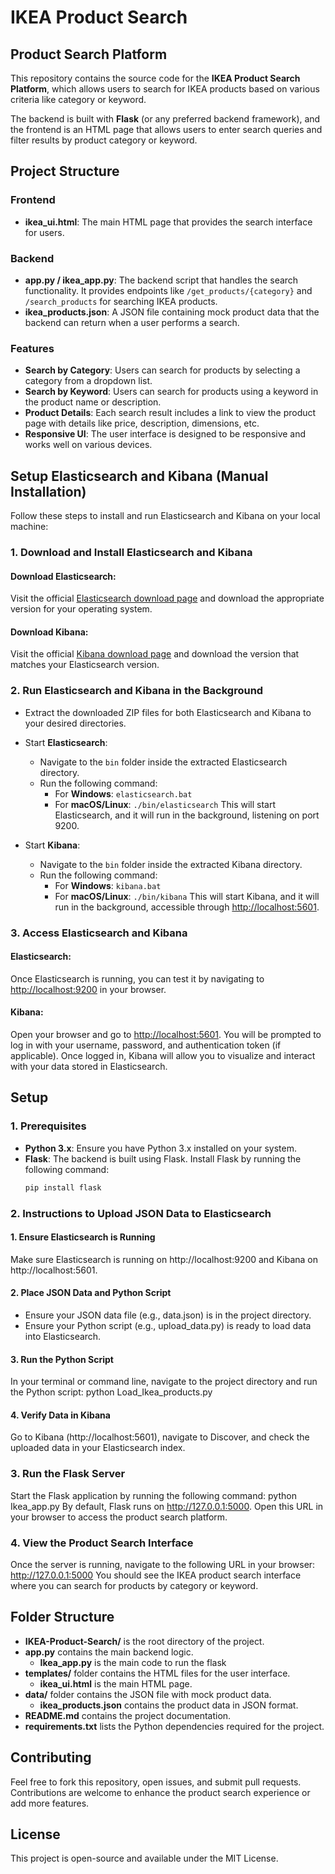 # IKEA Product Search

## Product Search Platform

This repository contains the source code for the **IKEA Product Search Platform**, which allows users to search for IKEA products based on various criteria like category or keyword.

The backend is built with **Flask** (or any preferred backend framework), and the frontend is an HTML page that allows users to enter search queries and filter results by product category or keyword.

## Project Structure

### Frontend
- **ikea_ui.html**: The main HTML page that provides the search interface for users.

### Backend
- **app.py / ikea_app.py**: The backend script that handles the search functionality. It provides endpoints like `/get_products/{category}` and `/search_products` for searching IKEA products.
- **ikea_products.json**: A JSON file containing mock product data that the backend can return when a user performs a search.

### Features
- **Search by Category**: Users can search for products by selecting a category from a dropdown list.
- **Search by Keyword**: Users can search for products using a keyword in the product name or description.
- **Product Details**: Each search result includes a link to view the product page with details like price, description, dimensions, etc.
- **Responsive UI**: The user interface is designed to be responsive and works well on various devices.

## Setup Elasticsearch and Kibana (Manual Installation)

Follow these steps to install and run Elasticsearch and Kibana on your local machine:

### 1. Download and Install Elasticsearch and Kibana

#### Download Elasticsearch:
Visit the official [Elasticsearch download page](https://www.elastic.co/downloads/elasticsearch) and download the appropriate version for your operating system.

#### Download Kibana:
Visit the official [Kibana download page](https://www.elastic.co/downloads/kibana) and download the version that matches your Elasticsearch version.

### 2. Run Elasticsearch and Kibana in the Background

- Extract the downloaded ZIP files for both Elasticsearch and Kibana to your desired directories.
- Start **Elasticsearch**:
  - Navigate to the `bin` folder inside the extracted Elasticsearch directory.
  - Run the following command:
    - For **Windows**: `elasticsearch.bat`
    - For **macOS/Linux**: `./bin/elasticsearch`
  This will start Elasticsearch, and it will run in the background, listening on port 9200.

- Start **Kibana**:
  - Navigate to the `bin` folder inside the extracted Kibana directory.
  - Run the following command:
    - For **Windows**: `kibana.bat`
    - For **macOS/Linux**: `./bin/kibana`
  This will start Kibana, and it will run in the background, accessible through [http://localhost:5601](http://localhost:5601).

### 3. Access Elasticsearch and Kibana

#### Elasticsearch:
Once Elasticsearch is running, you can test it by navigating to [http://localhost:9200](http://localhost:9200) in your browser.

#### Kibana:
Open your browser and go to [http://localhost:5601](http://localhost:5601). You will be prompted to log in with your username, password, and authentication token (if applicable).
Once logged in, Kibana will allow you to visualize and interact with your data stored in Elasticsearch.

## Setup

### 1. Prerequisites
- **Python 3.x**: Ensure you have Python 3.x installed on your system.
- **Flask**: The backend is built using Flask. Install Flask by running the following command:
  ```bash
  pip install flask

### 2. Instructions to Upload JSON Data to Elasticsearch
#### 1. Ensure Elasticsearch is Running
Make sure Elasticsearch is running on http://localhost:9200 and Kibana on http://localhost:5601.
#### 2. Place JSON Data and Python Script
 - Ensure your JSON data file (e.g., data.json) is in the project directory.
 - Ensure your Python script (e.g., upload_data.py) is ready to load data into Elasticsearch.
#### 3. Run the Python Script
In your terminal or command line, navigate to the project directory and run the Python script:
  python Load_Ikea_products.py
#### 4. Verify Data in Kibana
Go to Kibana (http://localhost:5601), navigate to Discover, and check the uploaded data in your Elasticsearch index.
### 3. Run the Flask Server
Start the Flask application by running the following command:
python Ikea_app.py
By default, Flask runs on http://127.0.0.1:5000. Open this URL in your browser to access the product search platform.
### 4. View the Product Search Interface
Once the server is running, navigate to the following URL in your browser:
http://127.0.0.1:5000
You should see the IKEA product search interface where you can search for products by category or keyword.
## Folder Structure

- **IKEA-Product-Search/** is the root directory of the project.
- **app.py** contains the main backend logic.
  - **Ikea_app.py** is the main code to run the flask
- **templates/** folder contains the HTML files for the user interface.
  - **ikea_ui.html** is the main HTML page.
- **data/** folder contains the JSON file with mock product data.
  - **ikea_products.json** contains the product data in JSON format.
- **README.md** contains the project documentation.
- **requirements.txt** lists the Python dependencies required for the project.

## Contributing
Feel free to fork this repository, open issues, and submit pull requests. Contributions are welcome to enhance the product search experience or add more features.
## License
This project is open-source and available under the MIT License.
